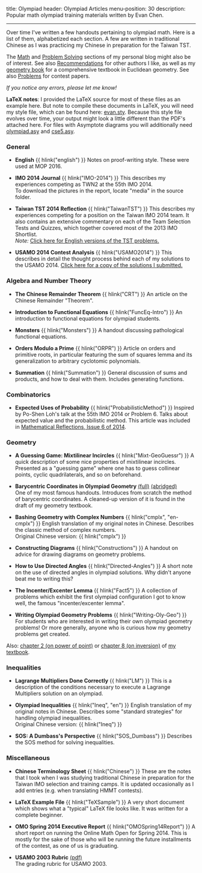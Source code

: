 title: Olympiad
header: Olympiad Articles
menu-position: 30
description: Popular math olympiad training materials written by Evan Chen.

---

Over time I've written a few handouts pertaining to olympiad math.
Here is a list of them, alphabetized each section.
A few are written in traditional Chinese as I was practicing my Chinese in preparation for the Taiwan TST.

The [Math](http://usamo.wordpress.com/category/mathematics/) and
[Problem Solving](http://usamo.wordpress.com/category/problem-solving/) sections
of my personal blog might also be of interest.
See also [Recommendations](recommend.html) for other authors I like,
as well as my [geometry book](geombook.html) for a
comprehensive textbook in Euclidean geometry.
See also [Problems](problems.html) for contest papers.

*If you notice any errors, please let me know!*

**LaTeX notes**:
I provided the LaTeX source for most of these files as an example here.
But note to compile these documents in LaTeX, you will need 
my style file, which can be found here: [evan.sty][evan.sty].
Because this style file evolves over time,
your output might look a little different than the PDF's attached here.
For files with Asymptote diagrams you will additionally
need [olympiad.asy][olympiad.asy] and [cse5.asy][cse5.asy].

### General
* <b>English</b> {{ hlink("english") }}
  Notes on proof-writing style. These were used at MOP 2016.

* <b>IMO 2014 Journal</b> {{ hlink("IMO-2014") }}
  This describes my experiences competing as TWN2 at the 55th IMO 2014.  
  To download the pictures in the report, locate "media" in the source folder.

* <b>Taiwan TST 2014 Reflection</b> {{ hlink("TaiwanTST") }}
  This describes my experiences competing for a position on the Taiwan IMO 2014 team.
  It also contains an extensive commentary on each of the Team Selection Tests and Quizzes, which together
  covered most of the 2013 IMO Shortlist.    
  _Note:_ [Click here for English versions of the TST problems.](http://www.aops.com/community/c41558)

* <b>USAMO 2014 Contest Analysis</b> {{ hlink("USAMO2014") }}
  This describes in detail the thought process behind each of my solutions to the USAMO 2014.
  [Click here for a copy of the solutions I submitted.](upload/usamo-2014-my-sols.pdf)


### Algebra and Number Theory
* <b>The Chinese Remainder Theorem</b> {{ hlink("CRT") }}
  An article on the Chinese Remainder "Theorem".

* <b>Introduction to Functional Equations</b> {{ hlink("FuncEq-Intro") }}
  An introduction to functional equations for olympiad students.

* <b>Monsters</b> {{ hlink("Monsters") }}
  A handout discussing pathological functional equations.

* <b>Orders Modulo a Prime</b> {{ hlink("ORPR") }}
  Article on orders and primitive roots, in particular featuring the sum of squares lemma and its generalization
  to arbitrary cyclotomic polynomials.

* <b>Summation</b> {{ hlink("Summation") }}
  General discussion of sums and products, and how to deal with them. Includes generating functions.

### Combinatorics
* <b>Expected Uses of Probability</b> {{ hlink("ProbabilisticMethod") }}
  Inspired by Po-Shen Loh's talk at the 55th IMO 2014 or Problem 6.
  Talks about expected value and the probabilistic method.
  This article was included in
  [Mathematical Reflections, Issue 6 of 2014](https://www.awesomemath.org/mathematical-reflections/archives/).

### Geometry
* <b>A Guessing Game: Mixtilinear Incircles</b> {{ hlink("Mixt-GeoGuessr") }}
  A quick description of some nice properties of mixtilinear incircles.
  Presented as a "guessing game" where one has to guess collinear points, cyclic quadrilaterals, and so on beforehand.

* <b>Barycentric Coordinates in Olympiad Geometry</b>
  [(full)](handouts/bary/bary-full.pdf)
  [(abridged)](handouts/bary/bary-short.pdf) <br>
  One of my most famous handouts. Introduces from scratch the method of barycentric coordinates.
  A cleaned-up version of it is found in the draft of my geometry textbook.

* <b>Bashing Geometry with Complex Numbers</b> {{ hlink("cmplx", "en-cmplx") }}
  English translation of my original notes in Chinese.
  Describes the classic method of complex numbers. <br>
  Original Chinese version: {{ hlink("cmplx") }}

* <b>Constructing Diagrams</b> {{ hlink("Constructions") }}
  A handout on advice for drawing diagrams on geometry problems.

* <b>How to Use Directed Angles</b> {{ hlink("Directed-Angles") }}
  A short note on the use of directed angles in olympiad solutions.
  Why didn't anyone beat me to writing this?

* <b>The Incenter/Excenter Lemma</b> {{ hlink("Fact5") }}
  A collection of problems which exhibit the first olympiad configuration I got to know well,
  the famous "incenter/excenter lemma".

* <b>Writing Olympiad Geometry Problems</b> {{ hlink("Writing-Oly-Geo") }}
  For students who are interested in writing their own olympiad geometry problems!
  Or more generally, anyone who is curious how my geometry problems get created.

Also: [chapter 2 (on power of point)][egmo2]
or [chapter 8 (on inversion)][egmo8]
of [my textbook][geombook].


### Inequalities
* <b>Lagrange Multipliers Done Correctly</b> {{ hlink("LM") }}
  This is a description of the conditions necessary to execute a Lagrange Multipliers solution on an olympiad.

* <b>Olympiad Inequalities</b> {{ hlink("Ineq", "en") }}
  English translation of my original notes in Chinese.
  Describes some "standard strategies" for handling olympiad inequalities.  
  Original Chinese version: {{ hlink("Ineq") }}

* <b>SOS: A Dumbass's Perspective</b> {{ hlink("SOS_Dumbass") }}
  Describes the SOS method for solving inequalities.

### Miscellaneous
* <b>Chinese Terminology Sheet</b> {{ hlink("Chinese") }}
  These are the notes that I took when I was studying traditional Chinese in preparation
  for the Taiwan IMO selection and training camps.
  It is updated occasionally as I add entries (e.g. when translating HMMT contests).

* <b>LaTeX Example File</b> {{ hlink("TeXSample") }}
  A very short document which shows what a "typical" LaTeX file looks like.
  It was written for a complete beginner.

* <b>OMO Spring 2014 Executive Report</b> {{ hlink("OMOSpring14Report") }}
  A short report on running the Online Math Open for Spring 2014.
  This is mostly for the sake of those who will be running the future installments of the contest, as one of
  us is graduating.

* <b>USAMO 2003 Rubric</b> [(pdf)](upload/usamo-2003-rubric.pdf) <br>
  The grading rubric for USAMO 2003.

[evan.sty]: https://github.com/vEnhance/dotfiles/blob/master/texmf/tex/latex/evan/evan.sty
[olympiad.asy]: https://github.com/vEnhance/dotfiles/blob/master/asy/olympiad.asy
[cse5.asy]: https://github.com/vEnhance/dotfiles/blob/master/asy/cse5.asy
[egmo2]: http://www.maa.org/sites/default/files/pdf/ebooks/pdf/EGMO_chapter2.pdf
[egmo8]: http://www.maa.org/sites/default/files/pdf/ebooks/pdf/EGMO_chapter8.pdf
[geombook]: geombook.html
